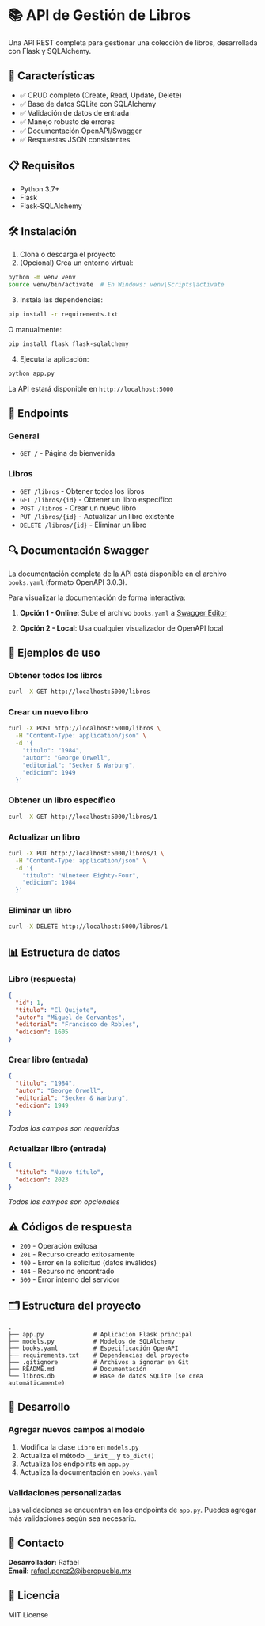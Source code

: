 # 📚 API de Gestión de Libros

Una API REST completa para gestionar una colección de libros, desarrollada con Flask y SQLAlchemy.

## 🚀 Características

- ✅ CRUD completo (Create, Read, Update, Delete)
- ✅ Base de datos SQLite con SQLAlchemy
- ✅ Validación de datos de entrada
- ✅ Manejo robusto de errores
- ✅ Documentación OpenAPI/Swagger
- ✅ Respuestas JSON consistentes

## 📋 Requisitos

- Python 3.7+
- Flask
- Flask-SQLAlchemy

## 🛠️ Instalación

1. Clona o descarga el proyecto
2. (Opcional) Crea un entorno virtual:

```bash
python -m venv venv
source venv/bin/activate  # En Windows: venv\Scripts\activate
```

3. Instala las dependencias:

```bash
pip install -r requirements.txt
```

O manualmente:

```bash
pip install flask flask-sqlalchemy
```

4. Ejecuta la aplicación:

```bash
python app.py
```

La API estará disponible en `http://localhost:5000`

## 📖 Endpoints

### General

- `GET /` - Página de bienvenida

### Libros

- `GET /libros` - Obtener todos los libros
- `GET /libros/{id}` - Obtener un libro específico
- `POST /libros` - Crear un nuevo libro
- `PUT /libros/{id}` - Actualizar un libro existente
- `DELETE /libros/{id}` - Eliminar un libro

## 🔍 Documentación Swagger

La documentación completa de la API está disponible en el archivo `books.yaml` (formato OpenAPI 3.0.3).

Para visualizar la documentación de forma interactiva:

1. **Opción 1 - Online**: Sube el archivo `books.yaml` a [Swagger Editor](https://editor.swagger.io/)

2. **Opción 2 - Local**: Usa cualquier visualizador de OpenAPI local

## 📝 Ejemplos de uso

### Obtener todos los libros

```bash
curl -X GET http://localhost:5000/libros
```

### Crear un nuevo libro

```bash
curl -X POST http://localhost:5000/libros \
  -H "Content-Type: application/json" \
  -d '{
    "titulo": "1984",
    "autor": "George Orwell",
    "editorial": "Secker & Warburg",
    "edicion": 1949
  }'
```

### Obtener un libro específico

```bash
curl -X GET http://localhost:5000/libros/1
```

### Actualizar un libro

```bash
curl -X PUT http://localhost:5000/libros/1 \
  -H "Content-Type: application/json" \
  -d '{
    "titulo": "Nineteen Eighty-Four",
    "edicion": 1984
  }'
```

### Eliminar un libro

```bash
curl -X DELETE http://localhost:5000/libros/1
```

## 📊 Estructura de datos

### Libro (respuesta)

```json
{
  "id": 1,
  "titulo": "El Quijote",
  "autor": "Miguel de Cervantes",
  "editorial": "Francisco de Robles",
  "edicion": 1605
}
```

### Crear libro (entrada)

```json
{
  "titulo": "1984",
  "autor": "George Orwell",
  "editorial": "Secker & Warburg",
  "edicion": 1949
}
```

_Todos los campos son requeridos_

### Actualizar libro (entrada)

```json
{
  "titulo": "Nuevo título",
  "edicion": 2023
}
```

_Todos los campos son opcionales_

## ⚠️ Códigos de respuesta

- `200` - Operación exitosa
- `201` - Recurso creado exitosamente
- `400` - Error en la solicitud (datos inválidos)
- `404` - Recurso no encontrado
- `500` - Error interno del servidor

## 🗂️ Estructura del proyecto

```
.
├── app.py              # Aplicación Flask principal
├── models.py           # Modelos de SQLAlchemy
├── books.yaml          # Especificación OpenAPI
├── requirements.txt    # Dependencias del proyecto
├── .gitignore          # Archivos a ignorar en Git
├── README.md           # Documentación
└── libros.db           # Base de datos SQLite (se crea automáticamente)
```

## 🔧 Desarrollo

### Agregar nuevos campos al modelo

1. Modifica la clase `Libro` en `models.py`
2. Actualiza el método `__init__` y `to_dict()`
3. Actualiza los endpoints en `app.py`
4. Actualiza la documentación en `books.yaml`

### Validaciones personalizadas

Las validaciones se encuentran en los endpoints de `app.py`. Puedes agregar más validaciones según sea necesario.

## 📧 Contacto

**Desarrollador:** Rafael  
**Email:** rafael.perez2@iberopuebla.mx

## 📄 Licencia

MIT License
